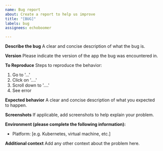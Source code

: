 ```yaml
---
name: Bug report
about: Create a report to help us improve
title: "[BUG]"
labels: bug
assignees: echoboomer

---
```


**Describe the bug**
A clear and concise description of what the bug is.

**Version**
Please indicate the version of the app the bug was encountered in.

**To Reproduce**
Steps to reproduce the behavior:
1. Go to '...'
2. Click on '....'
3. Scroll down to '....'
4. See error

**Expected behavior**
A clear and concise description of what you expected to happen.

**Screenshots**
If applicable, add screenshots to help explain your problem.

**Environment (please complete the following information):**
 - Platform: [e.g. Kubernetes, virtual machine, etc.]

**Additional context**
Add any other context about the problem here.
